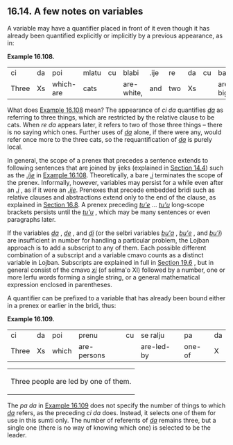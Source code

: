 <a id="section-notes-on-variables"></a>16.14. <a id="c16s14"></a>A few notes on variables
-----------------------------------------------------------------------------------------

<a id="id-1.17.16.2.1" class="indexterm"></a>A variable may have a quantifier placed in front of it even though it has already been quantified explicitly or implicitly by a previous appearance, as in:

<div class="interlinear-gloss-example example">
<a id="example-random-id-x0FP"></a>

**Example 16.108. <a id="c16e14d1"></a><a id="id-1.17.16.3.1.2" class="indexterm"></a>** 

<table class="interlinear-gloss"><colgroup></colgroup><tbody><tr class="jbo"><td>ci</td><td>da</td><td>poi</td><td>mlatu</td><td>cu</td><td>blabi</td><td>.ije</td><td>re</td><td>da</td><td>cu</td><td>barda</td></tr><tr class="gloss"><td>Three</td><td>Xs</td><td>which-are</td><td>cats</td><td></td><td>are-white,</td><td>and</td><td>two</td><td>Xs</td><td></td><td>are-big.</td></tr></tbody></table>

</div>  

What does [Example 16.108](../section-notes-on-variables#example-random-id-x0FP) mean? The appearance of _<a id="id-1.17.16.4.2.1" class="indexterm"></a>ci da_ quantifies _<a id="id-1.17.16.4.3.1" class="indexterm"></a>[_da_](../go01#valsi-da)_ as referring to three things, which are restricted by the relative clause to be cats. When _<a id="id-1.17.16.4.4.1" class="indexterm"></a>re da_ appears later, it refers to two of those three things – there is no saying which ones. Further uses of _<a id="id-1.17.16.4.5.1" class="indexterm"></a>[_da_](../go01#valsi-da)_ alone, if there were any, would refer once more to the three cats, so the requantification of _<a id="id-1.17.16.4.6.1" class="indexterm"></a>[_da_](../go01#valsi-da)_ is purely local.

<a id="id-1.17.16.5.1" class="indexterm"></a><a id="id-1.17.16.5.2" class="indexterm"></a><a id="id-1.17.16.5.3" class="indexterm"></a><a id="id-1.17.16.5.4" class="indexterm"></a><a id="id-1.17.16.5.5" class="indexterm"></a><a id="id-1.17.16.5.6" class="indexterm"></a>In general, the scope of a prenex that precedes a sentence extends to following sentences that are joined by ijeks (explained in [Section 14.4](../section-bridi-connection)) such as the _<a id="id-1.17.16.5.8.1" class="indexterm"></a>[_.ije_](../go01#valsi-ije)_ in [Example 16.108](../section-notes-on-variables#example-random-id-x0FP). Theoretically, a bare _<a id="id-1.17.16.5.10.1" class="indexterm"></a>[_.i_](../go01#valsi-i)_ terminates the scope of the prenex. Informally, however, variables may persist for a while even after an _<a id="id-1.17.16.5.11.1" class="indexterm"></a>[_.i_](../go01#valsi-i)_ , as if it were an _<a id="id-1.17.16.5.12.1" class="indexterm"></a>[_.ije_](../go01#valsi-ije)_. Prenexes that precede embedded bridi such as relative clauses and abstractions extend only to the end of the clause, as explained in [Section 16.8](../section-any). A prenex preceding _<a id="id-1.17.16.5.14.1" class="indexterm"></a>[_tu'e_](../go01#valsi-tuhe)_ … _<a id="id-1.17.16.5.15.1" class="indexterm"></a>[_tu'u_](../go01#valsi-tuhu)_ long-scope brackets persists until the _<a id="id-1.17.16.5.16.1" class="indexterm"></a>[_tu'u_](../go01#valsi-tuhu)_ , which may be many sentences or even paragraphs later.

<a id="id-1.17.16.6.1" class="indexterm"></a><a id="id-1.17.16.6.2" class="indexterm"></a>If the variables _<a id="id-1.17.16.6.3.1" class="indexterm"></a>[_da_](../go01#valsi-da)_ , _<a id="id-1.17.16.6.4.1" class="indexterm"></a>[_de_](../go01#valsi-de)_ , and _<a id="id-1.17.16.6.5.1" class="indexterm"></a>[_di_](../go01#valsi-di)_ (or the selbri variables _<a id="id-1.17.16.6.6.1" class="indexterm"></a>[_bu'a_](../go01#valsi-buha)_ , _<a id="id-1.17.16.6.7.1" class="indexterm"></a>[_bu'e_](../go01#valsi-buhe)_ , and _<a id="id-1.17.16.6.8.1" class="indexterm"></a>[_bu'i_](../go01#valsi-buhi)_) are insufficient in number for handling a particular problem, the Lojban approach is to add a subscript to any of them. Each possible different combination of a subscript and a variable cmavo counts as a distinct variable in Lojban. Subscripts are explained in full in [Section 19.6](../section-subscripts-general) , but in general consist of the cmavo _<a id="id-1.17.16.6.10.1" class="indexterm"></a>[_xi_](../go01#valsi-xi)_ (of selma'o XI) followed by a number, one or more lerfu words forming a single string, or a general mathematical expression enclosed in parentheses.

A quantifier can be prefixed to a variable that has already been bound either in a prenex or earlier in the bridi, thus:

<div class="interlinear-gloss-example example">
<a id="example-random-id-6gyb"></a>

**Example 16.109. <a id="c16e14d2"></a>** 

<table class="interlinear-gloss"><colgroup></colgroup><tbody><tr class="jbo"><td>ci</td><td>da</td><td>poi</td><td>prenu</td><td>cu</td><td>se&nbsp;ralju</td><td>pa</td><td>da</td></tr><tr class="gloss"><td>Three</td><td>Xs</td><td>which</td><td>are-persons</td><td></td><td>are-led-by</td><td>one-of</td><td>X</td></tr></tbody></table>

<table class="interlinear-gloss"><tbody><tr class="para"><td colspan="12321"><p class="natlang">Three people are led by one of them.</p></td></tr></tbody></table>

</div>  

The _<a id="id-1.17.16.9.1.1" class="indexterm"></a>pa da_ in [Example 16.109](../section-notes-on-variables#example-random-id-6gyb) does not specify the number of things to which _<a id="id-1.17.16.9.3.1" class="indexterm"></a>[_da_](../go01#valsi-da)_ refers, as the preceding _<a id="id-1.17.16.9.4.1" class="indexterm"></a>ci da_ does. Instead, it selects one of them for use in this sumti only. The number of referents of _<a id="id-1.17.16.9.5.1" class="indexterm"></a>[_da_](../go01#valsi-da)_ remains three, but a single one (there is no way of knowing which one) is selected to be the leader.